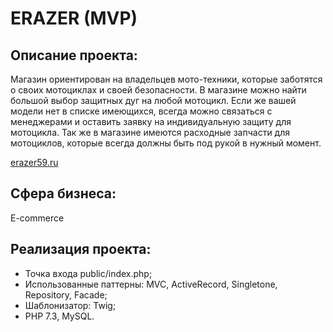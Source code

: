 # ERAZER (MVP)
## Описание проекта:
Магазин ориентирован на владельцев мото-техники, которые заботятся о своих мотоциклах и своей безопасности. В магазине можно найти большой выбор защитных дуг на любой мотоцикл. Если же вашей модели нет в списке имеющихся, всегда можно связаться с менеджерами и оставить заявку на индивидуальную защиту для мотоцикла.
Так же в магазине имеются расходные запчасти для мотоциклов, которые всегда должны быть под рукой в нужный момент.

[erazer59.ru](https://erazer59.ru/)

## Сфера бизнеса: 
E-commerce

## Реализация проекта:
- Точка входа public/index.php;
- Использованные паттерны: MVC, ActiveRecord, Singletone, Repository, Facade;
- Шаблонизатор: Twig;
- PHP 7.3, MySQL.

